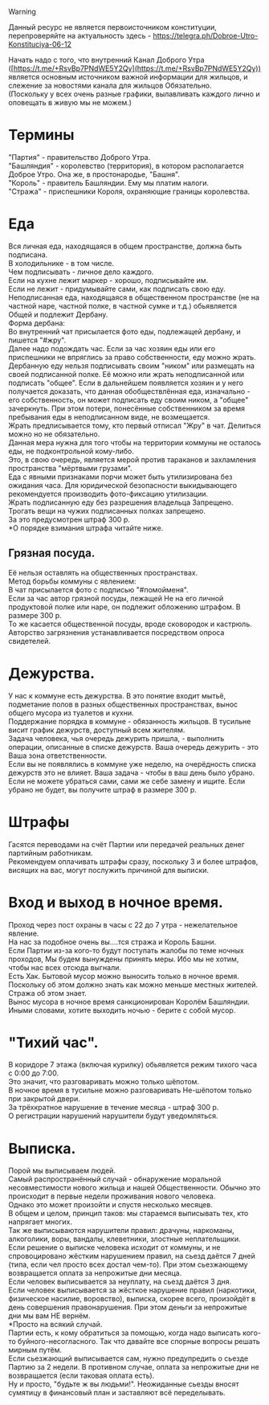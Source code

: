 > [!warning]
> Данный ресурс не является первоисточником конституции, перепроверяйте на актуальность здесь - https://telegra.ph/Dobroe-Utro-Konstituciya-06-12

Начать надо с того, что внутренний Канал Доброго Утра ([https://t.me/+RsvBp7PNdWE5Y2Qy](https://t.me/+RsvBp7PNdWE5Y2Qy)) является основным источником важной информации для жильцов, и слежение за новостями канала для жильцов Обязательно.  
(Поскольку у всех очень разные графики, вылавливать каждого лично и оповещать в живую мы не можем.)  
# Термины  
"Партия" - правительство Доброго Утра.  
"Башляндия" - королевство (территория), в котором располагается Доброе Утро. Она же, в простонародье, "Башня".  
"Король" - правитель Башляндии. Ему мы платим налоги.  
"Стража" - приспешники Короля, охраняющие границы королевства.  
# Еда  
Вся личная еда, находящаяся в общем пространстве, должна быть подписана.  
В холодильнике - в том числе.  
Чем подписывать - личное дело каждого.  
Если на кухне лежит маркер - хорошо, подписывайте им.  
Если не лежит - придумывайте сами, как подписать свою еду.  
Неподписанная еда, находящаяся в общественном пространстве (не на частной наре, частной полке, в частной сумке и т.д.) обьявляется Общей и подлежит Дербану.  
Форма дербана:  
Во внутренний чат присылается фото еды, подлежащей дербану, и пишется "#жру".  
Далее надо подождать час. Если за час хозяин еды или его приспешники не впряглись за право собственности, еду можно жрать.  
Дербанную еду нельзя подписывать своим "ником" или размещать на своей подписанной полке. Её можно или жрать неподписанной или подписать "общее". Если в дальнейшем появляется хозяин и у него получается доказать, что данная обобществлённая еда, изначально - его собственность, он может подписать еду своим ником, а "общее" зачеркнуть. При этом потери, понесённые собственником за время пребывания еды в неподписанном виде, не возмещается.  
Жрать предписывается тому, кто первый отписал "Жру" в чат. Делиться можно но не обязательно.  
Данная мера нужна для того чтобы на территории коммуны не осталось еды, не подконтрольной кому-либо.  
Это, в свою очередь, является мерой против тараканов и захламления пространства "мёртвыми грузами".  
Еда с явными признаками порчи может быть утилизирована без ожидания часа. Для юридической безопасности выкидывающего рекомендуется производить фото-фиксацию утилизации.  
Жрать подписанную еду без разрешения владельца Запрещено. Трогать вещи на чужих подписанных полках запрещено.  
За это предусмотрен штраф 300 р.  
*О порядке взимания штрафа читайте ниже.  

## Грязная посуда.  
Её нельзя оставлять на общественных пространствах.  
Метод борьбы коммуны с явлением:  
В чат присылается фото с подписью "#помойменя".  
Если за час автор грязной посуды, лежащей Не на его личной продуктовой полке или наре, он подлежит обложению штрафом. В размере 300 р.  
То же касается общественной посуды, вроде сковородок и кастрюль. Авторство загрязнения устанавливается посредством опроса свидетелей.  

# Дежурства.  
У нас к коммуне есть дежурства. В это понятие входит мытьё, подметание полов в разных общественных пространствах, вынос общего мусора из туалетов и кухни.  
Поддержание порядка в коммуне - обязанность жильцов. В тусильне висит график дежурств, доступный всем жителям.  
Задача человека, чья очередь дежурить пришла, - выполнить операции, описанные в списке дежурств. Ваша очередь дежурить - это Ваша зона ответственности.  
Если вы не появлялись в коммуне уже неделю, на очерёдность списка дежурств это не влияет. Ваша задача - чтобы в ваш день было убрано.  
Если не можете убраться сами, сами же себе замену и ищите. Если убрано не будет, вы получите штраф в размере 300 р.  

# Штрафы 
Гасятся переводами на счёт Партии или передачей реальных денег партийным работникам.  
Рекомендуем оплачивать штрафы сразу, поскольку 3 и более штрафов, висящих на вас, могут послужить причиной для выписки.  

# Вход и выход в ночное время.  
Проход через пост охраны в часы с 22 до 7 утра - нежелательное явление.  
На нас за подобное очень вы....тся стража и Король Башни.  
Если Партии из-за кого-то будут поступать жалобы по теме ночных проходов, Мы будем вынуждены принять меры. Ибо мы не хотим, чтобы нас всех отсюда выгнали.  
Есть Хак. Бытовой мусор можно выносить только в ночное время. Поскольку об этом должно знать как можно меньше местных жителей.  
Стража об этом знает.  
Вынос мусора в ночное время санкционирован Королём Башляндии.  
Иными словами, хотите выходить ночью - берите с собой мусор.  

# "Тихий час".  
В коридоре 7 этажа (включая курилку) обьявляется режим тихого часа с 0:00 до 7:00.  
Это значит, что разговаривать можно только шёпотом.  
В ночное время в тусильне можно разговаривать Не-шёпотом только при закрытой двери.  
За трёхкратное нарушение в течение месяца - штраф 300 р.  
О регистрации нарушений нарушители будут уведомляться.  

# Выписка.  
Порой мы выписываем людей.  
Самый распространённый случай - обнаружение моральной несовместимости нового жильца и нашей Общественности. Обычно это происходит в первые недели проживания нового человека.  
Однако это может произойти и спустя несколько месяцев.  
В общем и целом, принцип таков: мы стараемся выписывать тех, кто напрягает многих.  
Так же выписываются нарушители правил: драчуны, наркоманы, алкоголики, воры, вандалы, клеветники, злостные неплательщики.  
Если решение о выписке человека исходит от коммуны, и не спровоцировано жёстким нарушением правил, на сьезд даётся 7 дней (типа, если чел просто всех достал чем-то). При этом сьезжающему возвращается оплата за непрожитые дни месяца.  
Если человек выписывается за неуплату, на сьезд даётся 3 дня.  
Если человек выписывается за жёсткое нарушение правил (наркотики, физическое насилие, воровство), выписка, скорее всего, произойдёт в день совершения правонарушения. При этом деньги за непрожитые дни мы вам НЕ вернём.  
*Просто на всякий случай.  
Партии есть, к кому обратиться за помощью, когда надо выписать кого-то буйного-несогласного. Так что давайте все спорные вопросы решать мирным путём.  
Если сьезжающий выписывается сам, нужно предупредить о сьезде Партию за 2 недели. В противном случае, оплата за непрожитые дни не возвращается (если таковая оплата есть).  
Ну и просто, "будьте ж вы людьми!". Неожиданные сьезды вносят сумятицу в финансовый план и заставляют всё переделывать.
